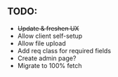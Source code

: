 ## TODO:
* ~~Update & freshen UX~~
* Allow client self-setup
* Allow file upload
* Add req class for required fields
* Create admin page?
* Migrate to 100% fetch